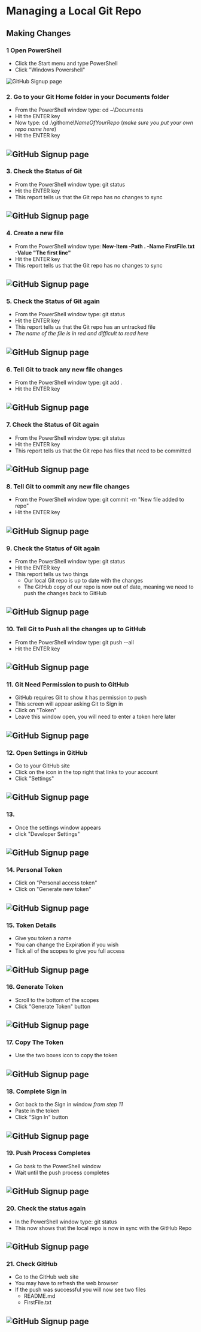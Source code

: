 # Managing a Local Git Repo

## Making Changes

### 1 Open PowerShell
- Click the Start menu and type PowerShell
- Click "Windows Powershell"

![GitHub Signup page](Pics/clone01.jpg)

### 2. Go to your Git Home folder in your Documents folder
- From the PowerShell window type: cd ~\Documents
- Hit the ENTER key
- Now type: cd .\githome\\*NameOfYourRepo* (*make sure you put your own repo name here*)
- Hit the ENTER key

![GitHub Signup page](Pics/mng02.jpg)
---

### 3. Check the Status of Git
- From the PowerShell window type: git status
- Hit the ENTER key
- This report tells us that the Git repo has no changes to sync

![GitHub Signup page](Pics/mng03.jpg)
---

### 4. Create a new file
- From the PowerShell window type: **New-Item -Path . -Name FirstFile.txt -Value "The first line"**
- Hit the ENTER key
- This report tells us that the Git repo has no changes to sync

![GitHub Signup page](Pics/mng04.jpg)
---

### 5. Check the Status of Git again
- From the PowerShell window type: git status
- Hit the ENTER key
- This report tells us that the Git repo has an untracked file
- *The name of the file is in red and difficult to read here*

![GitHub Signup page](Pics/mng05.jpg)
---

### 6. Tell Git to track any new file changes
- From the PowerShell window type: git add .
- Hit the ENTER key

![GitHub Signup page](Pics/mng06.jpg)
---

### 7. Check the Status of Git again
- From the PowerShell window type: git status
- Hit the ENTER key
- This report tells us that the Git repo has files that need to be committed

![GitHub Signup page](Pics/mng07.jpg)
---

### 8. Tell Git to commit any new file changes
- From the PowerShell window type: git commit -m "New file added to repo"
- Hit the ENTER key

![GitHub Signup page](Pics/mng08.jpg)
---

### 9. Check the Status of Git again
- From the PowerShell window type: git status
- Hit the ENTER key
- This report tells us two things
  - Our local Git repo is up to date with the changes
  - The GitHub copy of our repo is now out of date, meaning we need to push the changes back to GitHub

![GitHub Signup page](Pics/mng09.jpg)
---


### 10. Tell Git to Push all the changes up to GitHub
- From the PowerShell window type: git push --all
- Hit the ENTER key

![GitHub Signup page](Pics/mng10.jpg)
---

### 11. Git Need Permission to push to GitHub
- GitHub requires Git to show it has permission to push
- This screen will appear asking Git to Sign in
- Click on "Token" 
- Leave this window open, you will need to enter a token here later

![GitHub Signup page](Pics/mng11.jpg)
---

### 12. Open Settings in GitHub
- Go to your GitHub site
- Click on the icon in the top right that links to your account
- Click "Settings"

![GitHub Signup page](Pics/mng12.jpg)
---

### 13. 
- Once the settings window appears
- click "Developer Settings"

![GitHub Signup page](Pics/mng13.jpg)
---

### 14. Personal Token
- Click on "Personal access token"
- Click on "Generate new token"

![GitHub Signup page](Pics/mng14.jpg)
---

### 15. Token Details
- Give you token a name
- You can change the Expiration if you wish
- Tick all of the scopes to give you full access

![GitHub Signup page](Pics/mng15.jpg)
---

### 16. Generate Token
- Scroll to the bottom of the scopes
- Click "Generate Token" button

![GitHub Signup page](Pics/mng16.jpg)
---

### 17. Copy The Token
- Use the two boxes icon to copy the token

![GitHub Signup page](Pics/mng17.jpg)
---

### 18. Complete Sign in
- Got back to the Sign in window *from step 11*
- Paste in the token 
- Click "Sign In" button

![GitHub Signup page](Pics/mng18.jpg)
---

### 19. Push Process Completes
- Go bask to the PowerShell window
- Wait until the push process completes

![GitHub Signup page](Pics/mng19.jpg)
---

### 20. Check the status again
- In the PowerShell window type: git status
- This now shows that the local repo is now in sync with the GitHub Repo

![GitHub Signup page](Pics/mng20.jpg)
---

### 21. Check GitHub
- Go to the GitHub web site 
- You may have to refresh the web browser
- If the push was successful you will now see two files
  - README.md 
  - FirstFile.txt

![GitHub Signup page](Pics/mng21.jpg)
---
